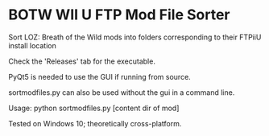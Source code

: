 # BOTW WII U FTP Mod File Sorter
Sort LOZ: Breath of the Wild mods into folders corresponding to their FTPiiU install location

Check the 'Releases' tab for the executable.

PyQt5 is needed to use the GUI if running from source.

sortmodfiles.py can also be used without the gui in a command line.

Usage: python sortmodfiles.py [content dir of mod]

Tested on Windows 10; theoretically cross-platform.
